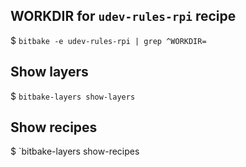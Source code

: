 
## WORKDIR for `udev-rules-rpi` recipe

$ `bitbake -e udev-rules-rpi | grep ^WORKDIR=`

## Show layers
$ `bitbake-layers show-layers`

## Show recipes
$ `bitbake-layers show-recipes
